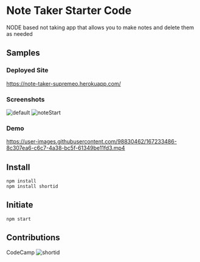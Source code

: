 # Note Taker Starter Code

NODE based not taking app that allows you to make notes and delete them as needed

## Samples

### Deployed Site
https://note-taker-supremeo.herokuapp.com/

### Screenshots
![default](https://user-images.githubusercontent.com/98830462/167233306-42e1f1c1-6a2f-4c25-9e53-be46e39dc5fd.PNG)
![noteStart](https://user-images.githubusercontent.com/98830462/167233303-5112a5ba-71b3-4628-bb7a-125133140652.PNG)

### Demo
https://user-images.githubusercontent.com/98830462/167233486-8c307ea6-c6c7-4a38-bc5f-61349be11fd3.mp4

## Install
```
npm install
npm install shortid
```

## Initiate
```
npm start
```
## Contributions
CodeCamp
![shortid](https://www.npmjs.com/package/shortid)
